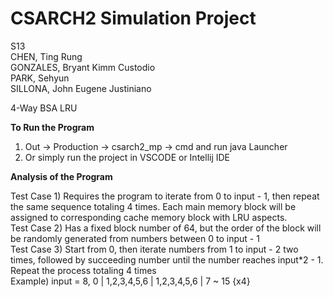 # CSARCH2 Simulation Project
S13  
CHEN, Ting Rung  
GONZALES, Bryant Kimm Custodio  
PARK, Sehyun  
SILLONA, John Eugene Justiniano  

4-Way BSA LRU

****************To Run the Program****************    

1. Out -> Production -> csarch2_mp -> cmd and run java Launcher
2. Or simply run the project in VSCODE or Intellij IDE

****************Analysis of the Program****************   

Test Case 1) Requires the program to iterate from 0 to input - 1, then repeat the same sequence totaling 4 times. Each main memory block will be assigned to corresponding cache memory block with LRU aspects.  
Test Case 2) Has a fixed block number of 64, but the order of the block will be randomly generated from numbers between 0 to input - 1  
Test Case 3) Start from 0, then iterate numbers from 1 to input - 2 two times, followed by succeeding number until the number reaches input*2 - 1. Repeat the process totaling 4 times  
Example) input = 8, 0 | 1,2,3,4,5,6 | 1,2,3,4,5,6 | 7 ~ 15 {x4}
